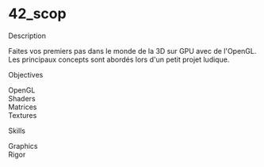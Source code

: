 # 42_scop

Description

Faites vos premiers pas dans le monde de la 3D sur GPU avec de l'OpenGL. Les principaux concepts sont abordés lors d'un petit projet ludique.

Objectives

OpenGL   
Shaders   
Matrices   
Textures   

Skills

Graphics   
Rigor   
